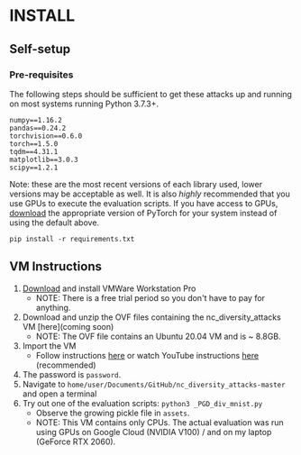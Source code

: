 # INSTALL

## Self-setup

### Pre-requisites
The following steps should be sufficient to get these attacks up and running on most systems running Python 3.7.3+.

```
numpy==1.16.2
pandas==0.24.2
torchvision==0.6.0
torch==1.5.0
tqdm==4.31.1
matplotlib==3.0.3
scipy==1.2.1
```
Note: these are the most recent versions of each library used, lower versions may be acceptable as well. It is also *highly* recommended that you use GPUs to execute the evaluation scripts. If you have access to GPUs, [download](https://pytorch.org/get-started/locally/) the appropriate version of PyTorch for your system instead of using the default above. 

```
pip install -r requirements.txt
```

## VM Instructions

1. [Download](https://www.vmware.com/products/workstation-pro/workstation-pro-evaluation.html) and install VMWare Workstation Pro
	- NOTE: There is a free trial period so you don't have to pay for anything.
2. Download and unzip the OVF files containing the nc_diversity_attacks VM [here](coming soon)
	- NOTE: The OVF file contains an Ubuntu 20.04 VM and is ~ 8.8GB.
3. Import the VM 
	- Follow instructions [here](https://pubs.vmware.com/workstation-9/index.jsp?topic=%2Fcom.vmware.ws.using.doc%2FGUID-DDCBE9C0-0EC9-4D09-8042-18436DA62F7A.html) or watch YouTube instructions [here](https://youtu.be/WY11A-eyJWY?t=94) (recommended)
4. The password is `password`.
5. Navigate to `home/user/Documents/GitHub/nc_diversity_attacks-master` and open a terminal
6. Try out one of the evaluation scripts: `python3 _PGD_div_mnist.py`
	- Observe the growing pickle file in `assets`.
	- NOTE: This VM contains only CPUs. The actual evaluation was run using GPUs on Google Cloud (NVIDIA V100) / and on my laptop (GeForce RTX 2060). 